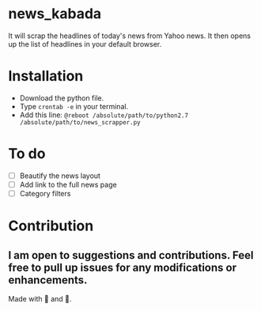 # news_kabada

It will scrap the headlines of today's news from Yahoo news. It then opens up the list of headlines in your default browser.

# Installation

- Download the python file.
- Type `crontab -e` in your terminal.
- Add this line: `@reboot /absolute/path/to/python2.7 /absolute/path/to/news_scrapper.py`

# To do

- [ ] Beautify the news layout
- [ ] Add link to the full news page
- [ ] Category filters

# Contribution
I am open to suggestions and contributions. Feel free to pull up issues for any modifications or enhancements.
---

Made with :blue_heart: and :musical_note:.